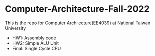 # Computer-Architecture-Fall-2022
This is the repo for Computer Architecture(EE4039) at National Taiwan University
- HW1: Assembly code
- HW2: Simple ALU Unit
- Final: Single Cycle CPU

